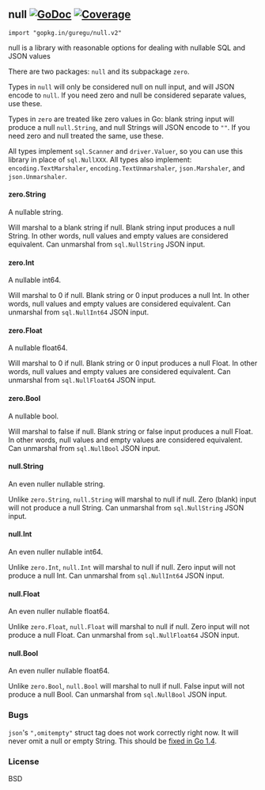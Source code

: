## null [![GoDoc](https://godoc.org/github.com/guregu/null?status.svg)](https://godoc.org/github.com/guregu/null) [![Coverage](http://gocover.io/_badge/github.com/guregu/null)](http://gocover.io/github.com/guregu/null)
`import "gopkg.in/guregu/null.v2"`

null is a library with reasonable options for dealing with nullable SQL and JSON values

There are two packages: `null` and its subpackage `zero`. 

Types in `null` will only be considered null on null input, and will JSON encode to `null`. If you need zero and null be considered separate values, use these.

Types in `zero` are treated like zero values in Go: blank string input will produce a null `null.String`, and null Strings will JSON encode to `""`. If you need zero and null treated the same, use these.

All types implement `sql.Scanner` and `driver.Valuer`, so you can use this library in place of `sql.NullXXX`. All types also implement: `encoding.TextMarshaler`, `encoding.TextUnmarshaler`, `json.Marshaler`, and `json.Unmarshaler`. 

#### zero.String
A nullable string.

Will marshal to a blank string if null. Blank string input produces a null String. In other words, null values and empty values are considered equivalent. Can unmarshal from `sql.NullString` JSON input. 

#### zero.Int
A nullable int64.

Will marshal to 0 if null. Blank string or 0 input produces a null Int. In other words, null values and empty values are considered equivalent. Can unmarshal from `sql.NullInt64` JSON input. 

#### zero.Float
A nullable float64.

Will marshal to 0 if null. Blank string or 0 input produces a null Float. In other words, null values and empty values are considered equivalent. Can unmarshal from `sql.NullFloat64` JSON input. 

#### zero.Bool
A nullable bool.

Will marshal to false if null. Blank string or false input produces a null Float. In other words, null values and empty values are considered equivalent. Can unmarshal from `sql.NullBool` JSON input. 

#### null.String
An even nuller nullable string. 

Unlike `zero.String`, `null.String` will marshal to null if null. Zero (blank) input will not produce a null String. Can unmarshal from `sql.NullString` JSON input. 

#### null.Int
An even nuller nullable int64. 

Unlike `zero.Int`, `null.Int` will marshal to null if null. Zero input will not produce a null Int. Can unmarshal from `sql.NullInt64` JSON input. 

#### null.Float
An even nuller nullable float64. 

Unlike `zero.Float`, `null.Float` will marshal to null if null. Zero input will not produce a null Float. Can unmarshal from `sql.NullFloat64` JSON input. 

#### null.Bool
An even nuller nullable float64. 

Unlike `zero.Bool`, `null.Bool` will marshal to null if null. False input will not produce a null Bool. Can unmarshal from `sql.NullBool` JSON input. 

### Bugs
`json`'s `",omitempty"` struct tag does not work correctly right now. It will never omit a null or empty String. This should be [fixed in Go 1.4](https://code.google.com/p/go/issues/detail?id=4357).

### License
BSD